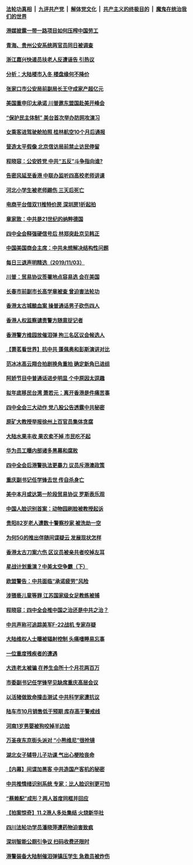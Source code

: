####  [法轮功真相](../../../../basic/blob/master/README.md?t=11041426) &nbsp;|&nbsp; [九评共产党](../../../../9ping.md/blob/master/README.md?t=11041426) &nbsp;|&nbsp; [解体党文化](../../../../jtdwh.md/blob/master/README.md?t=11041426)  &nbsp;|&nbsp; [共产主义的终极目的](../../../../gczydzjmd.md/blob/master/README.md?t=11041426) &nbsp;|&nbsp; [魔鬼在统治我们的世界](../../../../mgztzwmdsj.md/blob/master/README.md?t=11041426) 

#### [港媒披露一带一路项目如何压榨中国劳工](../pages/nsc413/n11632569.md?t=11041426) 


#### [青海、贵州公安系统两官员同日被调查](../pages/nsc413/n11632558.md?t=11041426) 

#### [浙江嘉兴快递员扶老人反遭诬告 引热议](../pages/nsc413/n11632511.md?t=11041426) 

#### [分析：大陆楼市入冬 楼盘缘何不降价](../pages/nsc413/n11631236.md?t=11041426) 

#### [张家口市公安局前副局长王守成家产超亿元](../pages/nsc413/n11632463.md?t=11041426) 

#### [美国重申印太承诺 川普邀东盟国赴美开峰会](../pages/nsc413/n11632323.md?t=11041426) 

#### [“保护民主体制” 美台首次举办防网攻演习](../pages/nsc413/n11632255.md?t=11041426) 

#### [女乘客进驾驶舱拍照 桂林航空10个月后通报](../pages/nsc413/n11632123.md?t=11041426) 

#### [营造太平假像 北京信访局前禁止访民停留](../pages/nsc413/n11631543.md?t=11041426) 

#### [程晓容：公安姓党 中共“五反”斗争指向谁?](../pages/nsc413/n11631905.md?t=11041426) 

#### [告密风延至香港 中联办监听四高校老师讲课](../pages/nsc413/n11631571.md?t=11041426) 

#### [河北小学生被老师踢伤 三天后死亡](../pages/nsc413/n11631940.md?t=11041426) 

#### [电商平台借双11推特价房 深圳房1折起拍](../pages/nsc413/n11631454.md?t=11041426) 

#### [章家敦：中共是21世纪的纳粹德国](../pages/nsc413/n11631772.md?t=11041426) 

#### [四中全会释强硬信号后 林郑突赴京见韩正](../pages/nsc413/n11631150.md?t=11041426) 

#### [中国美国商会主席：中共未想解决结构性问题](../pages/nsc413/n11631336.md?t=11041426) 

#### [每日三退声明精选（2019/11/03）](../pages/nsc413/n11631504.md?t=11041426) 

#### [川普：贸易协议签署地点容易选 会在美国](../pages/nsc413/n11631022.md?t=11041426) 

#### [长春市前副市长高学章被查 曾迫害法轮功](../pages/nsc413/n11628854.md?t=11041426) 

#### [香港太古城酿血案 操普通话男子砍伤四人](../pages/nsc413/n11631286.md?t=11041426) 

#### [香港人权监察谴责警方随意捉记者](../pages/nsc413/n11631375.md?t=11041426) 

#### [香港警方维园放催泪弹 拘三名区议会候选人](../pages/nsc413/n11631335.md?t=11041426) 

#### [【萧茗看世界】抗中共 蓬佩奥和彭斯演讲对比](../pages/nsc413/n11631143.md?t=11041426) 

#### [范冰冰高云翔合拍剧换角重拍 确定新角已进组](../pages/nsc413/n11630758.md?t=11041426) 

#### [阿娇节目中普通话进步明显 个中原因太逗趣](../pages/nsc413/n11630869.md?t=11041426) 

#### [拟年底移民台湾 萧若元：离开香港是件痛苦事](../pages/nsc413/n11631025.md?t=11041426) 

#### [四中全会三大动作 党八股公告透露中共秘密](../pages/nsc413/n11631155.md?t=11041426) 

#### [原矿大教授举报徐州上百官员集体贪腐](../pages/nsc413/n11631053.md?t=11041426) 

#### [大陆水果丰收 果农卖不掉 市民吃不起](../pages/nsc413/n11631029.md?t=11041426) 

#### [华为员工曝内部诸多黑幕和腐败](../pages/nsc413/n11630930.md?t=11041426) 

#### [四中全会后港警执法更暴力 议员斥港澳政策](../pages/nsc413/n11630925.md?t=11041426) 

#### [重庆副书记任学锋去世 传自杀身亡](../pages/nsc413/n11630905.md?t=11041426) 

#### [美中本月或达第一阶段贸易协议 罗斯表乐观](../pages/nsc413/n11630805.md?t=11041426) 

#### [中国人脸识别首案：动物园刷脸被教授起诉](../pages/nsc413/n11630744.md?t=11041426) 

#### [贵阳82岁老人遭数十警察抄家 被洗劫一空](../pages/nsc413/n11630231.md?t=11041426) 

#### [为何5G的推出伴随间谍疑云 发展现状怎样](../pages/nsc413/n11620745.md?t=11041426) 

#### [香港太古刀案六伤 区议员被亲共者咬掉左耳](../pages/nsc413/n11630529.md?t=11041426) 


#### [星战计划重演？中美太空争霸（下）](../pages/nsc413/n11611459.md?t=11041426) 

#### [欧盟警告：中共面临“承诺疲劳”风险](../pages/nsc413/n11630018.md?t=11041426) 

#### [涉猥亵儿童等罪 江苏国家级女足教练被捕](../pages/nsc413/n11630135.md?t=11041426) 

#### [程晓容：四中全会推中国之治还是中共之治？](../pages/nsc413/n11630176.md?t=11041426) 

#### [中共声称可追踪美军F-22战机 专家存疑](../pages/nsc413/n11630204.md?t=11041426) 

#### [大陆维权人士曝被辐射控制 头痛嗜睡易忘事](../pages/nsc413/n11630001.md?t=11041426) 

#### [一位重度残疾者的遭遇](../pages/nsc413/n11629137.md?t=11041426) 

#### [大连老太被骗 在养生会所十个月花两百万](../pages/nsc413/n11630046.md?t=11041426) 

#### [市委副书记任学锋罕见缺席重庆高层会议](../pages/nsc413/n11629980.md?t=11041426) 

#### [以活猪做致命撞击测试 中共科学家遭抗议](../pages/nsc413/n11630016.md?t=11041426) 

#### [陆车市10月销售低于预期 库存高于警戒线](../pages/nsc413/n11629850.md?t=11041426) 

#### [河南1岁男婴被狗咬掉半边脸](../pages/nsc413/n11629919.md?t=11041426) 

#### [万圣夜东京街头派对 “小熊维尼”很抢镜](../pages/nsc413/n11629875.md?t=11041426) 

#### [湖北女子辅导儿子功课 气出心梗险丧命](../pages/nsc413/n11629888.md?t=11041426) 

#### [【内幕】间谍加黑客 中共造国产客机的秘密](../pages/nsc413/n11598517.md?t=11041426) 

#### [中共推情绪识别系统 专家：比人脸识别更可怕](../pages/nsc413/n11629742.md?t=11041426) 

#### [“蔡赖配”成形？两人首度同框并回应](../pages/nsc413/n11629642.md?t=11041426) 

#### [【拍案惊奇】11.2港人多处集结 火烧新华社](../pages/nsc413/n11629530.md?t=11041426) 

#### [四川法轮功学员潘晓萍遭药物迫害致疯](../pages/nsc413/n11629038.md?t=11041426) 

#### [深圳智能公厕引争议 扫码收费还限时](../pages/nsc413/n11629546.md?t=11041426) 

#### [港警装备大陆制催泪弹镇压学生 急救员被炸伤](../pages/nsc413/n11629411.md?t=11041426) 

